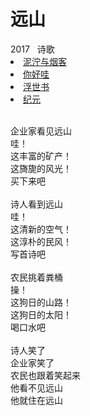 # 远山

<nav class="navbar">
  <div class="navbar__inner">
    <div class="navbar__items">
      <span class="badge badge--info">2017</span>&nbsp;&nbsp;
      <span class="badge badge--primary">诗歌</span>
    </div>
    <div class="navbar__items navbar__items--right">
      <li class="pills__item"><a href="/docs/Collection/stuck_in_cloud">泥泞与烟客</a></li>
      <li class="pills__item"><a href="/docs/Collection/how_you_doing">你好哇</a></li>
      <li class="pills__item pills__item--active"><a href="/docs/Collection/ukiyoe">浮世书</a></li>
      <li class="pills__item"><a href="/docs/Collection/anno">纪元</a></li>
    </div>
  </div>
</nav><br />

<div class="card-demo">
  <div class="card">
    <div class="card__body">
      <p>
        企业家看见远山<br />哇！<br />这丰富的矿产！<br />这旖旎的风光！<br />买下来吧<br /><br />诗人看到远山<br />哇！<br />这清新的空气！<br />这淳朴的民风！<br />写首诗吧<br /><br />农民挑着粪桶<br />操！<br />这狗日的山路！<br />这狗日的太阳！<br />喝口水吧<br /><br />诗人笑了<br />企业家笑了<br />农民也跟着笑起来<br />他看不见远山<br />他就住在远山
      </p>
    </div>
  </div>
</div><br />